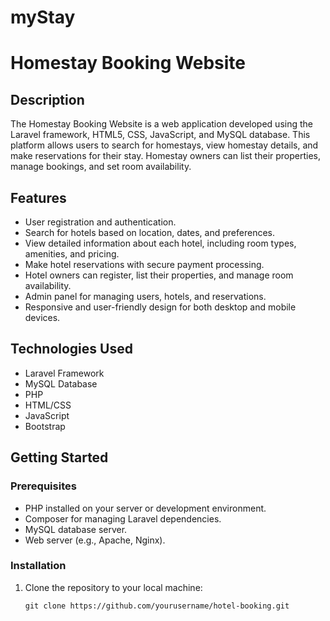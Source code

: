 # myStay
# Homestay Booking Website

<!-- ![Website Screenshot](screenshot.png) -->

## Description

The Homestay Booking Website is a web application developed using the Laravel framework, HTML5, CSS, JavaScript, and MySQL database. This platform allows users to search for homestays, view homestay details, and make reservations for their stay. Homestay owners can list their properties, manage bookings, and set room availability.

## Features

- User registration and authentication.
- Search for hotels based on location, dates, and preferences.
- View detailed information about each hotel, including room types, amenities, and pricing.
- Make hotel reservations with secure payment processing.
- Hotel owners can register, list their properties, and manage room availability.
- Admin panel for managing users, hotels, and reservations.
- Responsive and user-friendly design for both desktop and mobile devices.

## Technologies Used

- Laravel Framework
- MySQL Database
- PHP
- HTML/CSS
- JavaScript
- Bootstrap

## Getting Started

### Prerequisites

- PHP installed on your server or development environment.
- Composer for managing Laravel dependencies.
- MySQL database server.
- Web server (e.g., Apache, Nginx).

### Installation

1. Clone the repository to your local machine:

   ```shell
   git clone https://github.com/yourusername/hotel-booking.git



